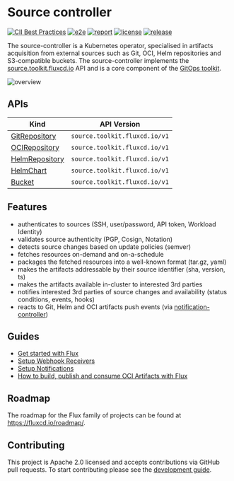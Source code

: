 # Source controller

[![CII Best Practices](https://bestpractices.coreinfrastructure.org/projects/4786/badge)](https://bestpractices.coreinfrastructure.org/projects/4786)
[![e2e](https://github.com/fluxcd/source-controller/workflows/e2e/badge.svg)](https://github.com/fluxcd/source-controller/actions)
[![report](https://goreportcard.com/badge/github.com/fluxcd/source-controller)](https://goreportcard.com/report/github.com/fluxcd/source-controller)
[![license](https://img.shields.io/github/license/fluxcd/source-controller.svg)](https://github.com/fluxcd/source-controller/blob/main/LICENSE)
[![release](https://img.shields.io/github/release/fluxcd/source-controller/all.svg)](https://github.com/fluxcd/source-controller/releases)

The source-controller is a Kubernetes operator, specialised in artifacts acquisition
from external sources such as Git, OCI, Helm repositories and S3-compatible buckets.
The source-controller implements the
[source.toolkit.fluxcd.io](docs/spec/README.md) API
and is a core component of the [GitOps toolkit](https://fluxcd.io/flux/components/).

![overview](docs/diagrams/source-controller-overview.png)

## APIs

| Kind                                               | API Version                   |
|----------------------------------------------------|-------------------------------|
| [GitRepository](docs/spec/v1/gitrepositories.md)   | `source.toolkit.fluxcd.io/v1` |
| [OCIRepository](docs/spec/v1/ocirepositories.md)   | `source.toolkit.fluxcd.io/v1` |
| [HelmRepository](docs/spec/v1/helmrepositories.md) | `source.toolkit.fluxcd.io/v1` |
| [HelmChart](docs/spec/v1/helmcharts.md)            | `source.toolkit.fluxcd.io/v1` |
| [Bucket](docs/spec/v1/buckets.md)                  | `source.toolkit.fluxcd.io/v1` |

## Features

* authenticates to sources (SSH, user/password, API token, Workload Identity)
* validates source authenticity (PGP, Cosign, Notation)
* detects source changes based on update policies (semver)
* fetches resources on-demand and on-a-schedule
* packages the fetched resources into a well-known format (tar.gz, yaml)
* makes the artifacts addressable by their source identifier (sha, version, ts)
* makes the artifacts available in-cluster to interested 3rd parties
* notifies interested 3rd parties of source changes and availability (status conditions, events, hooks)
* reacts to Git, Helm and OCI artifacts push events (via [notification-controller](https://github.com/fluxcd/notification-controller))

## Guides

* [Get started with Flux](https://fluxcd.io/flux/get-started/)
* [Setup Webhook Receivers](https://fluxcd.io/flux/guides/webhook-receivers/)
* [Setup Notifications](https://fluxcd.io/flux/guides/notifications/)
* [How to build, publish and consume OCI Artifacts with Flux](https://fluxcd.io/flux/cheatsheets/oci-artifacts/)

## Roadmap

The roadmap for the Flux family of projects can be found at <https://fluxcd.io/roadmap/>.

## Contributing

This project is Apache 2.0 licensed and accepts contributions via GitHub pull requests.
To start contributing please see the [development guide](DEVELOPMENT.md).
